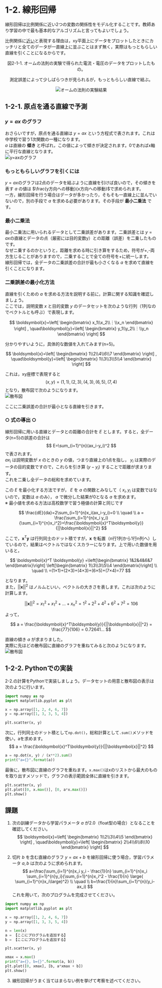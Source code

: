 # 1-2. 線形回帰
線形回帰は比例関係に近い2つの変数の関係性をモデル化することです。教師あり学習の中で最も基本的なアルゴリズムと言ってもよいでしょう。  

比例関係に<u>近い</u>と表現する理由は，xy平面上にデータをプロットしたときにカッチリと全てのデータが一直線上に並ぶことはまず無く，実際はもっともらしい直線を引くことになるからです。

<div align="center">
図2-1-1. オームの法則の実験で得られた電流・電圧のデータをプロットしたもの。  

測定誤差によって少しばらつきが見られるが，もっともらしい直線で結ぶ。  

![オームの法則の実験結果](img/2-1-1.jpg "2-1-1.jpg")  
</div>

## 1-2-1. 原点を通る直線で予測

### $y=ax$ のグラフ
おさらいですが，原点を通る直線は $y=ax$ という方程式で表されます。これは中学校で習う1次関数の一種になります。  
$a$ は直線の **傾き** と呼ばれ，この値によって傾きが決定されます。0であればx軸に平行な直線となります。  
![y=axのグラフ](img/y=ax.gif "y=ax.gif")    

### もっともらしいグラフを引くには
$y=ax$のグラフは2点のデータを結ぶように直線を引けば良いので，その傾きを表す $a$ の値は $\frac{y方向への移動}{x方向への移動}$で求められます。  
一方，線形回帰を行う場合はデータが多かったり，そもそも一直線上に並んでいないので，別の手段で $a$ を求める必要があります。その手段が **最小二乗法** です。  

### 最小二乗法
最小二乗法に用いられるデータとして二乗誤差があります。二乗誤差とは $y=ax$の直線とデータの点（厳密には目的変数y）との距離（誤差）を二乗したものです。  
なぜニ乗するのかというと，距離を求める時に引き算をするため，符号が+,-両方生じることがありますので，二乗することで全ての符号を+に統一します。  
線形回帰では，全データの二乗誤差の合計が最も小さくなる $a$ を求めて直線を引くことになります。  

### 二乗誤差の最小化方法
直線を引くための $a$ を求める方法を説明する前に，計算に関する知識を確認しましょう。  
ここでは，説明変数 $x$ と目的変数 $y$ のデータセットを次のような行列（1列なのでベクトルとも呼ぶ）で表現します。

$$
\boldsymbol{x}=\left[
\begin{bmatrix} x_1\\x_2\\︙\\x_n \end{bmatrix}
\right]
,
\quad\boldsymbol{y}=\left[
\begin{bmatrix} y_1\\y_2\\︙\\y_n \end{bmatrix}
\right]
$$

分かりやすいように，具体的な数値を入れてみます(n=5)。  

$$
\boldsymbol{x}=\left[
\begin{bmatrix} 1\\2\\4\\6\\7 \end{bmatrix}
\right]
,
\quad\boldsymbol{y}=\left[
\begin{bmatrix} 1\\3\\3\\5\\4 \end{bmatrix}
\right]
$$

これは，xy座標で表現すると
$$
(x,y) = (1,1), (2,3), (4,3), (6,5), (7,4)
$$
となり，散布図で次のようになります。  
![散布図](img/2-2-4.jpg "2-2-4.jpg")  

ここに二乗誤差の合計が最小となる直線を引きます。

### ○ 式の導出 ○
線形回帰に用いる直線とデータとの距離の合計を $E$ とします。すると，全データ(n=5)の誤差の合計は
$$
E=\sum_{i=1}^{n}(ax_i-y_i)^2
$$
で表されます。  
 $ax_i$ は説明変数が $x$ のときの $y$ の値，つまり直線上の1点を指し， $y_i$ は実際のデータの目的変数ですので，これらを引き算 $(y-y_i)$ することで距離が求まります。  
これを二乗し全データの総和を求めています。  

この $E$ を最小化する方法ですが， $E$ を $a$ の関数とみなして（ $x_i, y_i$ は変数ではないので，変数は $a$ のみ）， $a$ で微分した結果が0となる $a$ を求めます。  
※ 最小値を求める方法は高校数学で習う極値の計算と同じです

$$
\frac{dE}{da}=2\sum_{i=1}^{n}x_i(ax_i-y_i)=0 \\
\quad \\
a = \frac{\sum_{i=1}^{n}x_i y_i}{\sum_{i=1}^{n}x_i^2}=\frac{\boldsymbol{x}^T\boldsymbol{y}}{||\boldsymbol{x}||^2}
$$

ここで，$\boldsymbol{x}^T\boldsymbol{y}$ は行列同士のドット積ですが，$\boldsymbol{x}$ を転置（n行1列から1行n列へ）しているので，結果はベクトルではなくスカラーになります。上で用いた数値を用いると，

$$
\boldsymbol{x}^T  \boldsymbol{y} =\left[\begin{bmatrix} 1&2&4&6&7 \end{bmatrix}\right]
\left[\begin{bmatrix} 1\\3\\3\\5\\4 \end{bmatrix}\right] \\
\quad \\
=(1×1)+(2×3)+(4×3)+(6×5)+(7×4)=77
$$

となります。  
また，$||\boldsymbol{x}||^2$ はノルムといい，ベクトルの大きさを表します。これは次のように計算します。

$$
||\boldsymbol{x}||^2=x_1^2+x_1^2+\dots+x_n^2
=1^2+2^2+4^2+6^2+7^2=106
$$

よって，

$$
a = \frac{\boldsymbol{x}^T\boldsymbol{y}}{||\boldsymbol{x}||^2} = \frac{77}{106} = 0.72641… 
$$

直線の傾き $a$ が求まりました。  
実際に先ほどの散布図に直線のグラフを重ねてみると次のようになります。    
![散布図](img/2-2-5.jpg "2-2-4.jpg")  

## 1-2-2. Pythonでの実装
2-2.の計算をPythonで実装しましょう。データセットの用意と散布図の表示は次のように行います。  
```python
import numpy as np
import matplotlib.pyplot as plt

x = np.array([1, 2, 4, 6, 7])
y = np.array([1, 3, 3, 5, 4])

plt.scatter(x, y)
```

次に，行列同士のドット積として`np.dot()`，総和計算として`.sum()`メソッドを使い，aを求めます。  
$$
a = \frac{\boldsymbol{x}^T\boldsymbol{y}}{||\boldsymbol{x}||^2}
$$

```python
a = np.dot(x, y) / (x**2).sum()
print("a={}".format(a))
```

最後に，散布図に直線のグラフを重ねます。`x.max()`はxのリストから最大のものを取り出すメソッドで，グラフの表示範囲全体に直線を引きます。
```python
plt.scatter(x, y)
plt.plot([0, x.max()], [0, a*x.max()])
plt.show()
```


## 課題
1. 次の訓練データから学習パラメータ $a$ が2.0（float型の場合）となることを確認してください。
$$
\boldsymbol{x}=\left[
\begin{bmatrix} 1\\2\\3\\4\\5 \end{bmatrix}
\right]
,
\quad\boldsymbol{y}=\left[
\begin{bmatrix} 2\\4\\6\\8\\10 \end{bmatrix}
\right]
$$

2. 切片 $b$ を含む直線のグラフ $y=ax+b$ を線形回帰に使う場合，学習パラメータ $a,b$ は次のように求められます。
$$
a=\frac{\sum_{i=1}^{n}x_i y_i - \frac{1}{n} \sum_{i=1}^{n}x_i \sum_{i=1}^{n}y_i}{\sum_{i=1}^{n}x_i^2 - \frac{1}{n} \large( \sum_{i=1}^{n}x_i\large)^2} \\
\quad \\
b=\frac{1}{n}\sum_{i=1}^{n}(y_i-ax_i)
$$
これを用いて，次のプログラムを完成させてください。

```python
import numpy as np
import matplotlib.pyplot as plt

x = np.array([1, 2, 4, 6, 7])
y = np.array([1, 3, 3, 5, 4])

n = len(x)
a = 【ここにプログラムを追加する】
b = 【ここにプログラムを追加する】

plt.scatter(x, y)

xmax = x.max()
print("a={}, b={}".format(a, b))
plt.plot([0, xmax], [b, a*xmax + b])
plt.show()
```

3. 線形回帰がうまく当てはまらない例を挙げて考察を述べてください。
